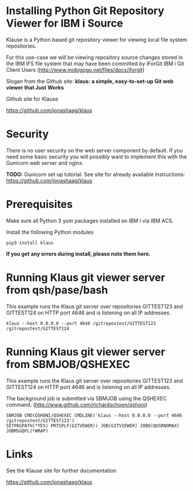 # Installing Python Git Repository Viewer for IBM i Source

Klause is a Python based git repository viewer for viewing local file system repositories. 

For this use-case we will be viewing repository source changes stored in the IBM IFS file system that may have been committed by iForGit IBM i Git Client Users (http://www.mobigogo.net/files/docs/iforgit) 

Slogan from the Github site: 
**klaus: a simple, easy-to-set-up Git web viewer that Just Works**

Github site for Klause

https://github.com/jonashaag/klaus

# Security
There is no user security on the web server component by default. If you need some basic security you will possibly want to implement this with the Gunicorn web server and nginx. 

**TODO:** Gunicorn set up tutorial. See site for already available instructions: https://github.com/jonashaag/klaus

# Prerequisites
Make sure all Python 3 yum packages installed on IBM i via IBM ACS.

Install the following Python modules
```
pip3 install klaus
```
**If you get any errors during install, please note them here.**

# Running Klaus git viewer server from qsh/pase/bash

This example runs the Klaus git server over repositories GITTEST123 and GITTEST124 on HTTP port 4646 and is listening on all IP addresses.

```
klaus --host 0.0.0.0 --port 4646 /gitrepostest/GITTEST123 /gitrepostest/GITTEST124
```

# Running Klaus git viewer server from SBMJOB/QSHEXEC

This example runs the Klaus git server over repositories GITTEST123 and GITTEST124 on HTTP port 4646 and is listening on all IP addresses.

The background job is submitted via SBMJOB using the QSHEXEC command. (http://www.github.com/richardschoen/qshoni)

```
SBMJOB CMD(QSHONI/QSHEXEC CMDLINE('klaus --host 0.0.0.0 --port 4646 /gitrepostest/GITTEST123') 
SETPKGPATH(*YES) PRTSPLF(GITVEWER)) JOB(GITVIEWER) JOBQ(QUSRNOMAX) JOBMSGQFL(*WRAP)                                         
```

# Links
See the Klause site for further documentation

https://github.com/jonashaag/klaus
